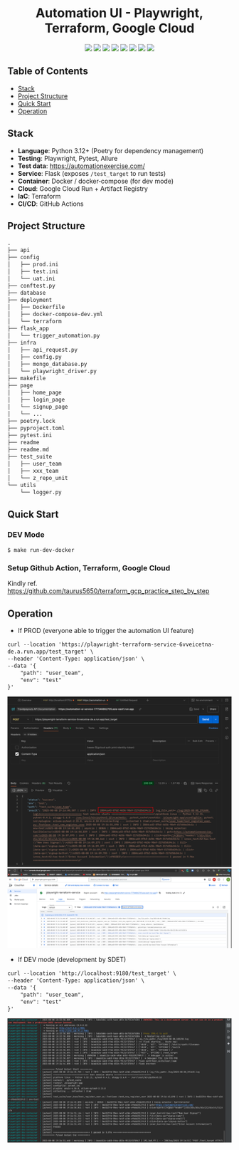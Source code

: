 

<h1 align="center">Automation UI - Playwright, Terraform, Google Cloud</h1>


<p align="center">
  <img src="https://img.shields.io/badge/Flask-black?style=for-the-badge&logo=flask" />
  <img src="https://img.shields.io/badge/Pytest-0A9EDC?style=for-the-badge&logo=pytest&logoColor=white" />
  <img src="https://img.shields.io/badge/Playwright-45ba4b?style=for-the-badge&logo=playwright&logoColor=white" />
  <img src="https://img.shields.io/badge/Docker-2496ED?style=for-the-badge&logo=docker&logoColor=white" />
  <img src="https://img.shields.io/badge/Python-3776AB?style=for-the-badge&logo=python&logoColor=white" />
  <img src="https://img.shields.io/badge/GitHub%20Actions-2088FF?style=for-the-badge&logo=github-actions&logoColor=white" />
  <img src="https://img.shields.io/badge/Terraform-844FBA?style=for-the-badge&logo=terraform&logoColor=white" />
  <img src="https://img.shields.io/badge/Google%20Cloud-4285F4?style=for-the-badge&logo=google-cloud&logoColor=white" />
</p>


## Table of Contents
- [Stack](#stack)
- [Project Structure](#project-structure)
- [Quick Start](#quick-start)
- [Operation](#operation)

## Stack
- **Language**: Python 3.12+ (Poetry for dependency management)
- **Testing**: Playwright, Pytest, Allure
- **Test data**: https://automationexercise.com/
- **Service**: Flask (exposes `/test_target` to run tests)
- **Container**: Docker / docker‑compose (for dev mode)
- **Cloud**: Google Cloud Run + Artifact Registry
- **IaC**: Terraform
- **CI/CD**: GitHub Actions

## Project Structure
```commandline
.
├── api
├── config
│   ├── prod.ini
│   ├── test.ini
│   └── uat.ini
├── conftest.py
├── database
├── deployment
│   ├── Dockerfile
│   ├── docker-compose-dev.yml
│   └── terraform
├── flask_app
│   └── trigger_automation.py
├── infra
│   ├── api_request.py
│   ├── config.py
│   ├── mongo_database.py
│   └── playwright_driver.py
├── makefile
├── page
│   ├── home_page
│   ├── login_page
│   └── signup_page
│   └── ...
├── poetry.lock
├── pyproject.toml
├── pytest.ini
├── readme
├── readme.md
├── test_suite
│   ├── user_team
│   ├── xxx_team
│   └── z_repo_unit
└── utils
    └── logger.py
```

## Quick Start
### DEV Mode 
```commandline
$ make run-dev-docker
```

### Setup Github Action, Terraform, Google Cloud
Kindly ref. https://github.com/taurus5650/terraform_gcp_practice_step_by_step

## Operation
- If PROD (everyone able to trigger the automation UI feature)
```commandline
curl --location 'https://playwright-terraform-service-6vveicetna-de.a.run.app/test_target' \
--header 'Content-Type: application/json' \
--data '{
    "path": "user_team",
    "env": "test"
}'
```
![prod-request.png](readme/prod-request.png)
![prod-log.png](readme/prod-log.png)

- If DEV mode (development by SDET)
```commandline
curl --location 'http://localhost:9180/test_target' \
--header 'Content-Type: application/json' \
--data '{
    "path": "user_team",
    "env": "test"
}'
```
![dev-mode-log.png](readme/dev-mode-log.png)


